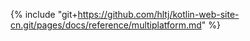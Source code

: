 {% include "git+https://github.com/hltj/kotlin-web-site-cn.git/pages/docs/reference/multiplatform.md" %}
